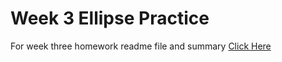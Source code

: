 # Week 3 Ellipse Practice #

For week three homework readme file and summary [Click Here](https://github.com/brittdalton/Creative_Coding_HW/tree/master/HW_03)
